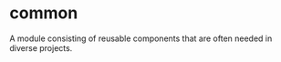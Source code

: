 common
======

A module consisting of reusable components that are often needed in diverse projects.